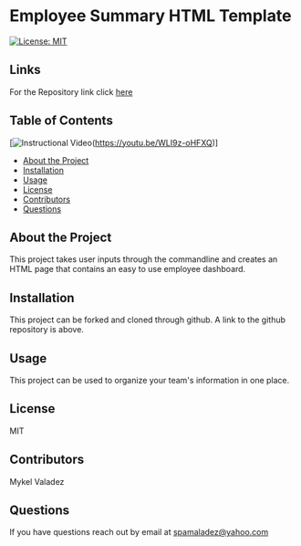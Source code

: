 
# Employee Summary HTML Template

[![License: MIT](https://img.shields.io/badge/License-MIT-yellow.svg)](https://opensource.org/licenses/MIT)

## Links 


For the Repository link click [here](https://github.com/valadezMykel/Employee_Summary_HTML_Template)


## Table of Contents

[![Instructional Video](https://i9.ytimg.com/vi/WLI9z-oHFXQ/mq2.jpg?sqp=COjnl_0F&rs=AOn4CLBI16vXXuR2JME1BUQFt3ByzidyJw)(https://youtu.be/WLI9z-oHFXQ)]

* [About the Project](#about-the-project)
* [Installation](#installation)
* [Usage](#usage)
* [License](#license)
* [Contributors](#contributors)
* [Questions](#questions)



## About the Project

This project takes user inputs through the commandline and creates an HTML page that contains an easy to use employee dashboard. 


## Installation

This project can be forked and cloned through github.  A link to the github repository is above.


## Usage

This project can be used to organize your team's information in one place.


## License

MIT


## Contributors

Mykel Valadez


## Questions

If you have questions reach out by email at spamaladez@yahoo.com